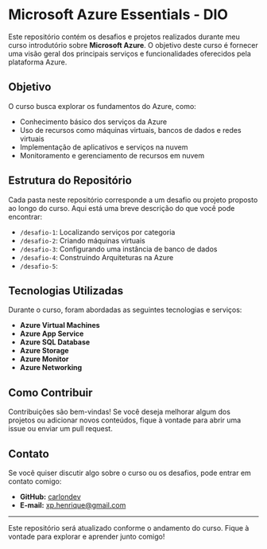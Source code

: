 # Microsoft Azure Essentials - DIO

Este repositório contém os desafios e projetos realizados durante meu curso introdutório sobre **Microsoft Azure**. O objetivo deste curso é fornecer uma visão geral dos principais serviços e funcionalidades oferecidos pela plataforma Azure.

## Objetivo

O curso busca explorar os fundamentos do Azure, como:

- Conhecimento básico dos serviços da Azure
- Uso de recursos como máquinas virtuais, bancos de dados e redes virtuais
- Implementação de aplicativos e serviços na nuvem
- Monitoramento e gerenciamento de recursos em nuvem

## Estrutura do Repositório

Cada pasta neste repositório corresponde a um desafio ou projeto proposto ao longo do curso. Aqui está uma breve descrição do que você pode encontrar:

- `/desafio-1`: Localizando serviços por categoria
- `/desafio-2`: Criando máquinas virtuais
- `/desafio-3`: Configurando uma instância de banco de dados
- `/desafio-4`: Construindo Arquiteturas na Azure
- `/desafio-5`:

## Tecnologias Utilizadas

Durante o curso, foram abordadas as seguintes tecnologias e serviços:

- **Azure Virtual Machines**
- **Azure App Service**
- **Azure SQL Database**
- **Azure Storage**
- **Azure Monitor**
- **Azure Networking**

## Como Contribuir

Contribuições são bem-vindas! Se você deseja melhorar algum dos projetos ou adicionar novos conteúdos, fique à vontade para abrir uma issue ou enviar um pull request.

## Contato

Se você quiser discutir algo sobre o curso ou os desafios, pode entrar em contato comigo:

- **GitHub:** [carlondev](https://github.com/carlondev)
- **E-mail:** xp.henrique@gmail.com

---

Este repositório será atualizado conforme o andamento do curso. Fique à vontade para explorar e aprender junto comigo!
